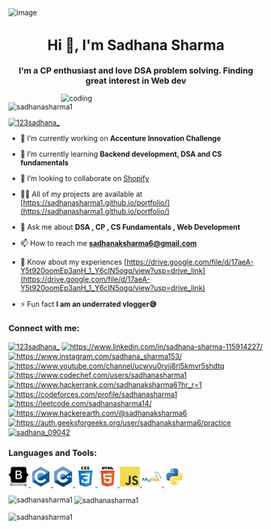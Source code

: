 ![image](https://github.com/sadhanasharma1/sadhanasharma1/assets/117315849/60047eec-a713-449d-826e-cfbefe8cef1c)
<h1 align="center">Hi 👋, I'm Sadhana Sharma</h1>
<h3 align="center">I'm a CP enthusiast and love DSA problem solving. Finding great interest in Web dev</h3>
<img align="right" width="400" alt="coding" src="https://user-images.githubusercontent.com/74038190/241765453-85cb9521-97c0-4a65-9358-7db8099fac7f.gif">
<p align="left"> <img src="https://komarev.com/ghpvc/?username=sadhanasharma1&label=Profile%20views&color=0e75b6&style=flat" alt="sadhanasharma1" /> </p>

<p align="left"> <a href="https://twitter.com/123sadhana_" target="blank"><img src="https://img.shields.io/twitter/follow/123sadhana_?logo=twitter&style=for-the-badge" alt="123sadhana_" /></a> </p>

- 🔭 I’m currently working on **Accenture Innovation Challenge**

- 🌱 I’m currently learning **Backend development, DSA and CS fundamentals**

- 👯 I’m looking to collaborate on [Shopify](https://abhradip-saha.github.io/Shopify)

- 👨‍💻 All of my projects are available at [https://sadhanasharma1.github.io/portfolio/](https://sadhanasharma1.github.io/portfolio/)

- 💬 Ask me about **DSA , CP , CS Fundamentals , Web Development**

- 📫 How to reach me **sadhanaksharma6@gmail.com**

- 📄 Know about my experiences [https://drive.google.com/file/d/17aeA-Y5t920oomEp3anH_1_Y6cIN5ogq/view?usp=drive_link](https://drive.google.com/file/d/17aeA-Y5t920oomEp3anH_1_Y6cIN5ogq/view?usp=drive_link)

- ⚡ Fun fact **I am an underrated vlogger😅**

<h3 align="left">Connect with me:</h3>
<p align="left">
<a href="https://twitter.com/123sadhana_" target="blank"><img align="center" src="https://raw.githubusercontent.com/rahuldkjain/github-profile-readme-generator/master/src/images/icons/Social/twitter.svg" alt="123sadhana_" height="30" width="40" /></a>
<a href="https://linkedin.com/in/sadhana-sharma-115914227/" target="blank"><img align="center" src="https://raw.githubusercontent.com/rahuldkjain/github-profile-readme-generator/master/src/images/icons/Social/linked-in-alt.svg" alt="https://www.linkedin.com/in/sadhana-sharma-115914227/" height="30" width="40" /></a>
<a href="https://instagram.com/sadhana_sharma153/" target="blank"><img align="center" src="https://raw.githubusercontent.com/rahuldkjain/github-profile-readme-generator/master/src/images/icons/Social/instagram.svg" alt="https://www.instagram.com/sadhana_sharma153/" height="30" width="40" /></a>
<a href="[https://www.youtube.com/c/https://www.youtube.com/channel/ucwyu0ryji8rl5kmvr5shdtq](https://www.youtube.com/channel/UCwyU0rYJI8rl5kmvr5ShDtQ)" target="blank"><img align="center" src="https://raw.githubusercontent.com/rahuldkjain/github-profile-readme-generator/master/src/images/icons/Social/youtube.svg" alt="https://www.youtube.com/channel/ucwyu0ryji8rl5kmvr5shdtq" height="30" width="40" /></a>
<a href="https://www.codechef.com/users/sadhanasharma1" target="blank"><img align="center" src="https://cdn.jsdelivr.net/npm/simple-icons@3.1.0/icons/codechef.svg" alt="https://www.codechef.com/users/sadhanasharma1" height="30" width="40" /></a>
<a href="https://www.hackerrank.com/sadhanaksharma6?hr_r=1" target="blank"><img align="center" src="https://raw.githubusercontent.com/rahuldkjain/github-profile-readme-generator/master/src/images/icons/Social/hackerrank.svg" alt="https://www.hackerrank.com/sadhanaksharma6?hr_r=1" height="30" width="40" /></a>
<a href="https://codeforces.com/profile/sadhanasharma1" target="blank"><img align="center" src="https://raw.githubusercontent.com/rahuldkjain/github-profile-readme-generator/master/src/images/icons/Social/codeforces.svg" alt="https://codeforces.com/profile/sadhanasharma1" height="30" width="40" /></a>
<a href="https://www.leetcode.com/sadhanasharma14/" target="blank"><img align="center" src="https://raw.githubusercontent.com/rahuldkjain/github-profile-readme-generator/master/src/images/icons/Social/leet-code.svg" alt="https://leetcode.com/sadhanasharma14/" height="30" width="40" /></a>
<a href="https://www.hackerearth.com/@sadhanaksharma6" target="blank"><img align="center" src="https://raw.githubusercontent.com/rahuldkjain/github-profile-readme-generator/master/src/images/icons/Social/hackerearth.svg" alt="https://www.hackerearth.com/@sadhanaksharma6" height="30" width="40" /></a>
<a href="https://auth.geeksforgeeks.org/user/sadhanaksharma6/practice" target="blank"><img align="center" src="https://raw.githubusercontent.com/rahuldkjain/github-profile-readme-generator/master/src/images/icons/Social/geeks-for-geeks.svg" alt="https://auth.geeksforgeeks.org/user/sadhanaksharma6/practice" height="30" width="40" /></a>
<a href="https://discord.gg/sadhana_09042" target="blank"><img align="center" src="https://raw.githubusercontent.com/rahuldkjain/github-profile-readme-generator/master/src/images/icons/Social/discord.svg" alt="sadhana_09042" height="30" width="40" /></a>
</p>

<h3 align="left">Languages and Tools:</h3>
<p align="left"> <a href="https://getbootstrap.com" target="_blank" rel="noreferrer"> <img src="https://raw.githubusercontent.com/devicons/devicon/master/icons/bootstrap/bootstrap-plain-wordmark.svg" alt="bootstrap" width="40" height="40"/> </a> <a href="https://www.cprogramming.com/" target="_blank" rel="noreferrer"> <img src="https://raw.githubusercontent.com/devicons/devicon/master/icons/c/c-original.svg" alt="c" width="40" height="40"/> </a> <a href="https://www.w3schools.com/cpp/" target="_blank" rel="noreferrer"> <img src="https://raw.githubusercontent.com/devicons/devicon/master/icons/cplusplus/cplusplus-original.svg" alt="cplusplus" width="40" height="40"/> </a> <a href="https://www.w3schools.com/css/" target="_blank" rel="noreferrer"> <img src="https://raw.githubusercontent.com/devicons/devicon/master/icons/css3/css3-original-wordmark.svg" alt="css3" width="40" height="40"/> </a> <a href="https://www.w3.org/html/" target="_blank" rel="noreferrer"> <img src="https://raw.githubusercontent.com/devicons/devicon/master/icons/html5/html5-original-wordmark.svg" alt="html5" width="40" height="40"/> </a> <a href="https://developer.mozilla.org/en-US/docs/Web/JavaScript" target="_blank" rel="noreferrer"> <img src="https://raw.githubusercontent.com/devicons/devicon/master/icons/javascript/javascript-original.svg" alt="javascript" width="40" height="40"/> </a> <a href="https://www.mysql.com/" target="_blank" rel="noreferrer"> <img src="https://raw.githubusercontent.com/devicons/devicon/master/icons/mysql/mysql-original-wordmark.svg" alt="mysql" width="40" height="40"/> </a> <a href="https://www.python.org" target="_blank" rel="noreferrer"> <img src="https://raw.githubusercontent.com/devicons/devicon/master/icons/python/python-original.svg" alt="python" width="40" height="40"/> </a> </p>

<p><img align="left" src="https://github-readme-stats.vercel.app/api/top-langs?username=sadhanasharma1&show_icons=true&locale=en&layout=compact" alt="sadhanasharma1" /></p>

<p>&nbsp;<img align="center" src="https://github-readme-stats.vercel.app/api?username=sadhanasharma1&show_icons=true&locale=en" alt="sadhanasharma1" /></p>

<p><img align="center" src="https://github-readme-streak-stats.herokuapp.com/?user=sadhanasharma1&" alt="sadhanasharma1" /></p>
